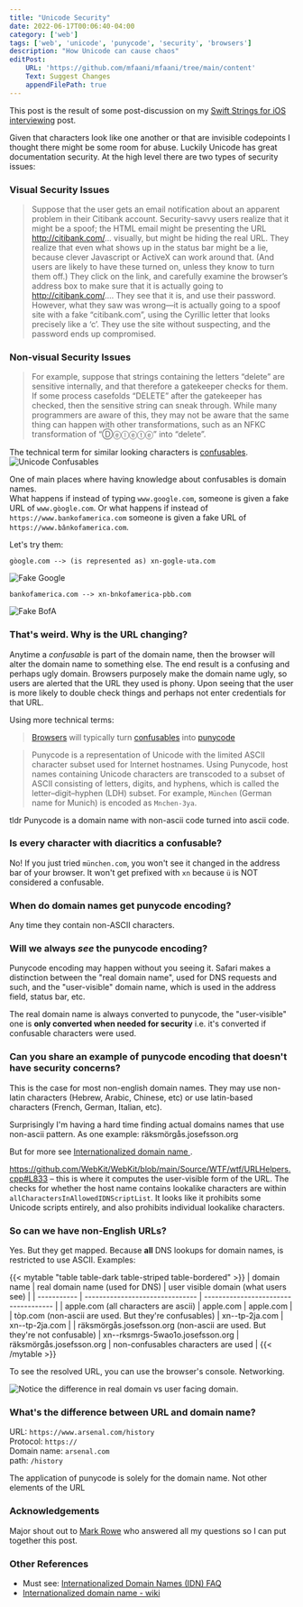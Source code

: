 ```yaml
---
title: "Unicode Security"
date: 2022-06-17T00:06:40-04:00
category: ['web']
tags: ['web', 'unicode', 'punycode', 'security', 'browsers']
description: "How Unicode can cause chaos"
editPost:
    URL: 'https://github.com/mfaani/mfaani/tree/main/content'
    Text: Suggest Changes
    appendFilePath: true
---
```


This post is the result of some post-discussion on my [Swift Strings for iOS interviewing](https://mfaani.com/posts/interviewing/string/) post. 

Given that characters look like one another or that are invisible codepoints I thought there might be some room for abuse. Luckily Unicode has great documentation security. At the high level there are two types of security issues:

### Visual Security Issues

> Suppose that the user gets an email notification about an apparent problem in their Citibank account. Security-savvy users realize that it might be a spoof; the HTML email might be presenting the URL http://citibank.com/... visually, but might be hiding the real URL. They realize that even what shows up in the status bar might be a lie, because clever Javascript or ActiveX can work around that. (And users are likely to have these turned on, unless they know to turn them off.) They click on the link, and carefully examine the browser’s address box to make sure that it is actually going to http://citibank.com/.... They see that it is, and use their password. However, what they saw was wrong—it is actually going to a spoof site with a fake “citibank.com”, using the Cyrillic letter that looks precisely like a ‘c’. They use the site without suspecting, and the password ends up compromised.

### Non-visual Security Issues

> For example, suppose that strings containing the letters “delete” are sensitive internally, and that therefore a gatekeeper checks for them. If some process casefolds “DELETE” after the gatekeeper has checked, then the sensitive string can sneak through. While many programmers are aware of this, they may not be aware that the same thing can happen with other transformations, such as an NFKC transformation of “Ⓓⓔⓛⓔⓣⓔ” into “delete”.


The technical term for similar looking characters is [confusables](https://util.unicode.org/UnicodeJsps/confusables.jsp).
![Unicode Confusables](images/confusables.png "Similar looking characters")

One of main places where having knowledge about confusables is domain names.  
What happens if instead of typing `www.google.com`, someone is given a fake URL of `www.gòogle.com`. 
Or what happens if instead of `https://www.bankofamerica.com` someone is given a fake URL of `https://www.bânkofamerica.com`. 

Let's try them: 
   
```
gòogle.com --> (is represented as) xn-gogle-uta.com
```

![Fake Google](images/fake-google.png "The punycode encoding is different")


```
bankofamerica.com --> xn-bnkofamerica-pbb.com
```

![Fake BofA](images/fake-bankofamerica.png "The punycode encoding is different")

### That's weird. Why is the URL changing?

Anytime a _confusable_ is part of the domain name, then the browser will alter the domain name to something else. The end result is a confusing and perhaps ugly domain. Browsers purposely make the domain name ugly, so users are alerted that the URL they used is phony. Upon seeing that the user is more likely to double check things and perhaps not enter credentials for that URL.

Using more technical terms:

> [Browsers](https://en.wikipedia.org/wiki/Web_browser) will typically turn [confusables](https://util.unicode.org/UnicodeJsps/confusables.jsp) into [punycode](https://en.wikipedia.org/wiki/Punycode)

> Punycode is a representation of Unicode with the limited ASCII character subset used for Internet hostnames. Using Punycode, host names containing Unicode characters are transcoded to a subset of ASCII consisting of letters, digits, and hyphens, which is called the letter–digit–hyphen (LDH) subset. For example, `München` (German name for Munich) is encoded as `Mnchen-3ya`.

tldr Punycode is a domain name with non-ascii code turned into ascii code. 

### Is every character with diacritics a confusable? 

No! If you just tried `münchen.com`, you won't see it changed in the address bar of your browser. 
It won't get prefixed with `xn` because `ü` is NOT considered a confusable. 

### When do domain names get punycode encoding?
Any time they contain non-ASCII characters.
### Will we always _see_ the punycode encoding?

Punycode encoding may happen without you seeing it. Safari makes a distinction between the "real domain name", used for DNS requests and such, and the "user-visible" domain name, which is used in the address field, status bar, etc.

The real domain name is always converted to punycode, the "user-visible" one is **only converted when needed for security** i.e. it's converted if confusable characters were used. 

### Can you share an example of punycode encoding that doesn't have security concerns?
This is the case for most non-english domain names. 
They may use non-latin characters (Hebrew, Arabic, Chinese, etc) or use latin-based characters (French, German, Italian, etc).

Surprisingly I'm having a hard time finding actual domains names that use non-ascii pattern. As one example: räksmörgås.josefsson.org 

But for more see [Internationalized domain name
](https://en.wikipedia.org/wiki/Internationalized_domain_name). 

https://github.com/WebKit/WebKit/blob/main/Source/WTF/wtf/URLHelpers.cpp#L833 – this is where it computes the user-visible form of the URL. The checks for whether the host name contains lookalike characters are within `allCharactersInAllowedIDNScriptList`. It looks like it prohibits some Unicode scripts entirely, and also prohibits individual lookalike characters.
### So can we have non-English URLs?
Yes. But they get mapped. Because **all** DNS lookups for domain names, is restricted to use ASCII. 
Examples:

{{< mytable "table table-dark table-striped table-bordered" >}}
| domain name | real domain name (used for DNS) | user visible domain (what users see) | 
| ----------- | ------------------------------- | ------------------------------------ | 
| apple.com (all characters are ascii) | apple.com | apple.com | 
| tòp.com (non-ascii are used. But they're confusables) | xn--tp-2ja.com | xn--tp-2ja.com  |
| räksmörgås.josefsson.org (non-ascii are used. But they're not confusable) |  xn--rksmrgs-5wao1o.josefsson.org | räksmörgås.josefsson.org | non-confusables characters are used |
{{< /mytable >}}


To see the resolved URL, you can use the browser's console. Networking. 

![](images/domain-withnonasciicharacters.png "Notice the difference in real domain vs user facing domain.")

### What's the difference between URL and domain name? 
URL: `https://www.arsenal.com/history`  
Protocol: `https://`  
Domain name: `arsenal.com`  
path: `/history`

The application of punycode is solely for the domain name. Not other elements of the URL


### Acknowledgements 

Major shout out to [Mark Rowe](https://twitter.com/bdash) who answered all my questions so I can put together this post. 

### Other References
- Must see: [Internationalized Domain Names (IDN) FAQ](https://unicode.org/faq/idn.html)
- [Internationalized domain name - wiki](https://en.wikipedia.org/wiki/Internationalized_domain_name)